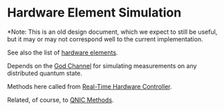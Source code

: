 # Hardware Element Simulation #

*Note: This is an old design document, which we expect to still be useful, but it may or may not correspond well to the current implementation.

See also the list of [hardware elements](Hardware%20Elements.md). 

Depends on the [God Channel](God%20Channel) for simulating measurements on any distributed quantum state.

Methods here called from [Real-Time Hardware Controller](Real-Time%20Hardware%20Controller.md).

Related, of course, to [QNIC Methods](QNIC_Methods).
